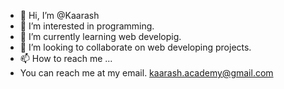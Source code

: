 - 👋 Hi, I’m @Kaarash
- 👀 I’m interested in programming.
- 🌱 I’m currently learning web developig.
- 💞️ I’m looking to collaborate on web developing projects.
- 📫 How to reach me ...
- You can reach me at my email. kaarash.academy@gmail.com

<!---
Kaarash/Kaarash is a ✨ special ✨ repository because its `README.md` (this file) appears on your GitHub profile.
You can click the Preview link to take a look at your changes.
--->
